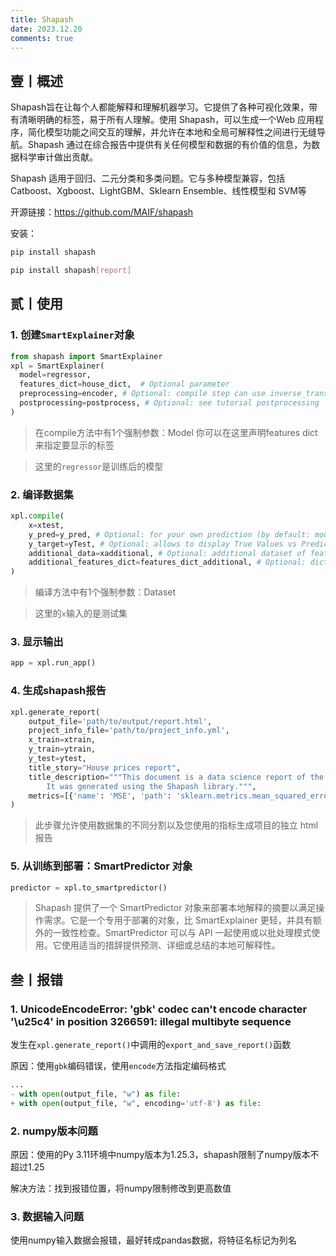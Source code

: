 ```yaml
---
title: Shapash
date: 2023.12.20
comments: true
---
```


## 壹丨概述

Shapash旨在让每个人都能解释和理解机器学习。它提供了各种可视化效果，带有清晰明确的标签，易于所有人理解。使用 Shapash，可以生成一个Web 应用程序，简化模型功能之间交互的理解，并允许在本地和全局可解释性之间进行无缝导航。Shapash 通过在综合报告中提供有关任何模型和数据的有价值的信息，为数据科学审计做出贡献。

Shapash 适用于回归、二元分类和多类问题。它与多种模型兼容，包括 Catboost、Xgboost、LightGBM、Sklearn Ensemble、线性模型和 SVM等

开源链接：https://github.com/MAIF/shapash

安装：

```bash
pip install shapash
```

```bash
pip install shapash[report]
```

## 贰丨使用

### 1. 创建`SmartExplainer`对象

```python
from shapash import SmartExplainer
xpl = SmartExplainer(
  model=regressor,
  features_dict=house_dict,  # Optional parameter
  preprocessing=encoder, # Optional: compile step can use inverse_transform method
  postprocessing=postprocess, # Optional: see tutorial postprocessing  
)
```

> 在compile方法中有1个强制参数：Model 你可以在这里声明features dict来指定要显示的标签

> 这里的`regressor`是训练后的模型

### 2. 编译数据集

```py
xpl.compile(
    x=xtest,    
    y_pred=y_pred, # Optional: for your own prediction (by default: model.predict)
    y_target=yTest, # Optional: allows to display True Values vs Predicted Values
    additional_data=xadditional, # Optional: additional dataset of features for Webapp
    additional_features_dict=features_dict_additional, # Optional: dict additional data    
)
```

> 编译方法中有1个强制参数：Dataset

> 这里的`x`输入的是测试集

### 3. 显示输出

```py
app = xpl.run_app()
```

### 4. 生成shapash报告

```py
xpl.generate_report(
    output_file='path/to/output/report.html',
    project_info_file='path/to/project_info.yml',
    x_train=xtrain,
    y_train=ytrain,
    y_test=ytest,
    title_story="House prices report",
    title_description="""This document is a data science report of the kaggle house prices tutorial project.
        It was generated using the Shapash library.""",
    metrics=[{'name': 'MSE', 'path': 'sklearn.metrics.mean_squared_error'}]
)
```

>此步骤允许使用数据集的不同分割以及您使用的指标生成项目的独立 html 报告

### 5. 从训练到部署：SmartPredictor 对象

```python
predictor = xpl.to_smartpredictor()
```

> Shapash 提供了一个 SmartPredictor 对象来部署本地解释的摘要以满足操作需求。它是一个专用于部署的对象，比 SmartExplainer 更轻，并具有额外的一致性检查。SmartPredictor 可以与 API 一起使用或以批处理模式使用。它使用适当的措辞提供预测、详细或总结的本地可解释性。

## 叁丨报错

### 1. UnicodeEncodeError: 'gbk' codec can't encode character '\u25c4' in position 3266591: illegal multibyte sequence

发生在`xpl.generate_report()`中调用的`export_and_save_report()`函数

原因：使用`gbk`编码错误，使用`encode`方法指定编码格式

```py
...
- with open(output_file, "w") as file:
+ with open(output_file, "w", encoding='utf-8') as file:
```

### 2. numpy版本问题

原因：使用的Py 3.11环境中numpy版本为1.25.3，shapash限制了numpy版本不超过1.25

解决方法：找到报错位置，将numpy限制修改到更高数值

### 3. 数据输入问题

使用numpy输入数据会报错，最好转成pandas数据，将特征名标记为列名